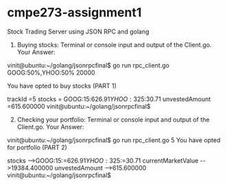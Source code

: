 # cmpe273-assignment1
Stock Trading Server using JSON RPC and golang





1. Buying stocks: Terminal or console input and output of the Client.go.
Your Answer:

vinit@ubuntu:~/golang/jsonrpcfinal$ go run rpc_client.go GOOG:50%,YHOO:50%  20000

You have opted to buy stocks (PART 1)

trackId =5
stocks = GOOG:15:$626.91 YHOO:325:$30.71
unvestedAmount =615.600000
vinit@ubuntu:~/golang/jsonrpcfinal$




2. Checking your portfolio: Terminal or console input and output of the Client.go.
Your Answer:

vinit@ubuntu:~/golang/jsonrpcfinal$ go run rpc_client.go 5
You have opted for portfolio (PART 2)

stocks -->GOOG:15:=$626.91 YHOO:325:=$30.71
currentMarketValue -->19384.400000
unvestedAmount -->615.600000
vinit@ubuntu:~/golang/jsonrpcfinal$

